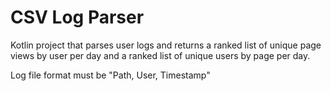 # CSV Log Parser

Kotlin project that parses user logs and returns a ranked list of unique page views by user per day and a ranked list of unique users by page per day.

Log file format must be "Path, User, Timestamp" 
